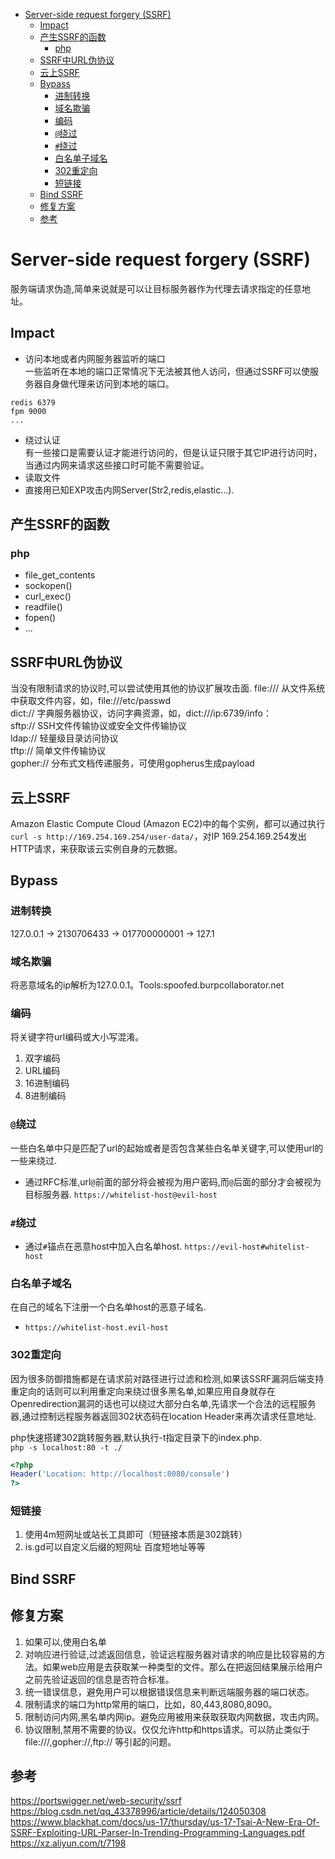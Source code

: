 - [Server-side request forgery (SSRF)](#server-side-request-forgery-ssrf)
  - [Impact](#impact)
  - [产生SSRF的函数](#产生ssrf的函数)
    - [php](#php)
  - [SSRF中URL伪协议](#ssrf中url伪协议)
  - [云上SSRF](#云上ssrf)
  - [Bypass](#bypass)
    - [进制转换](#进制转换)
    - [域名欺骗](#域名欺骗)
    - [编码](#编码)
    - [`@`绕过](#绕过)
    - [`#`绕过](#绕过-1)
    - [白名单子域名](#白名单子域名)
    - [302重定向](#302重定向)
    - [短链接](#短链接)
  - [Bind SSRF](#bind-ssrf)
  - [修复方案](#修复方案)
  - [参考](#参考)
# Server-side request forgery (SSRF)
服务端请求伪造,简单来说就是可以让目标服务器作为代理去请求指定的任意地址。
## Impact

* 访问本地或者内网服务器监听的端口  
一些监听在本地的端口正常情况下无法被其他人访问，但通过SSRF可以使服务器自身做代理来访问到本地的端口。  
```
redis 6379
fpm 9000
...
```
* 绕过认证  
有一些接口是需要认证才能进行访问的，但是认证只限于其它IP进行访问时，当通过内网来请求这些接口时可能不需要验证。 
* 读取文件
* 直接用已知EXP攻击内网Server(Str2,redis,elastic...).
## 产生SSRF的函数
### php
* file_get_contents
* sockopen()
* curl_exec()
* readfile()
* fopen()
* ...
## SSRF中URL伪协议
当没有限制请求的协议时,可以尝试使用其他的协议扩展攻击面.
file:/// 从文件系统中获取文件内容，如，file:///etc/passwd  
dict:// 字典服务器协议，访问字典资源，如，dict:///ip:6739/info：  
sftp:// SSH文件传输协议或安全文件传输协议  
ldap:// 轻量级目录访问协议   
tftp:// 简单文件传输协议  
gopher:// 分布式文档传递服务，可使用gopherus生成payload  
## 云上SSRF
Amazon Elastic Compute Cloud (Amazon EC2)中的每个实例，都可以通过执行`curl -s http://169.254.169.254/user-data/`，对IP 169.254.169.254发出HTTP请求，来获取该云实例自身的元数据。
## Bypass
### 进制转换
127.0.0.1 -> 2130706433 -> 017700000001 -> 127.1
### 域名欺骗
将恶意域名的ip解析为127.0.0.1。Tools:spoofed.burpcollaborator.net
### 编码
将关键字符url编码或大小写混淆。
1. 双字编码
2. URL编码
3. 16进制编码
4. 8进制编码
### `@`绕过
一些白名单中只是匹配了url的起始或者是否包含某些白名单关键字,可以使用url的一些来绕过.
* 通过RFC标准,url`@`前面的部分将会被视为用户密码,而`@`后面的部分才会被视为目标服务器. 
`https://whitelist-host@evil-host`
### `#`绕过
* 通过`#`锚点在恶意host中加入白名单host.
`https://evil-host#whitelist-host`
### 白名单子域名
在自己的域名下注册一个白名单host的恶意子域名.
* `https://whitelist-host.evil-host`
### 302重定向
因为很多防御措施都是在请求前对路径进行过滤和检测,如果该SSRF漏洞后端支持重定向的话则可以利用重定向来绕过很多黑名单,如果应用自身就存在Openredirection漏洞的话也可以绕过大部分白名单,先请求一个合法的远程服务器,通过控制远程服务器返回302状态码在location Header来再次请求任意地址.  

php快速搭建302跳转服务器,默认执行-t指定目录下的index.php.  
`php -s localhost:80 -t ./`  
```php
<?php
Header('Location: http://localhost:8080/console')
?>
```
### 短链接
1. 使用4m短网址或站长工具即可（短链接本质是302跳转）
2. is.gd可以自定义后缀的短网址
百度短地址等等
## Bind SSRF

## 修复方案
1. 如果可以,使用白名单
2. 对响应进行验证,过滤返回信息，验证远程服务器对请求的响应是比较容易的方法。如果web应用是去获取某一种类型的文件。那么在把返回结果展示给用户之前先验证返回的信息是否符合标准。
3. 统一错误信息，避免用户可以根据错误信息来判断远端服务器的端口状态。
4. 限制请求的端口为http常用的端口，比如，80,443,8080,8090。
5. 限制访问内网,黑名单内网ip。避免应用被用来获取获取内网数据，攻击内网。
6. 协议限制,禁用不需要的协议。仅仅允许http和https请求。可以防止类似于file:///,gopher://,ftp:// 等引起的问题。
## 参考
https://portswigger.net/web-security/ssrf   
https://blog.csdn.net/qq_43378996/article/details/124050308  
https://www.blackhat.com/docs/us-17/thursday/us-17-Tsai-A-New-Era-Of-SSRF-Exploiting-URL-Parser-In-Trending-Programming-Languages.pdf  
https://xz.aliyun.com/t/7198